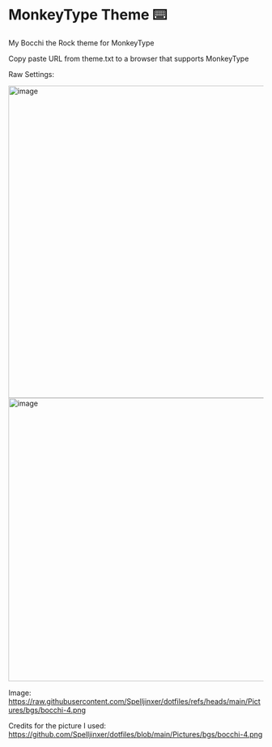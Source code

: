 # MonkeyType Theme ⌨️
My Bocchi the Rock theme for MonkeyType

Copy paste URL from theme.txt to a browser that supports MonkeyType


Raw Settings:

<img width="1919" height="616" alt="image" src="https://github.com/user-attachments/assets/8afd4981-0203-451c-9928-bb2064f0c973" />

<img width="1919" height="559" alt="image" src="https://github.com/user-attachments/assets/2d443779-b0c7-4339-8920-d5be95ed5b26" />



Image:
https://raw.githubusercontent.com/Spelljinxer/dotfiles/refs/heads/main/Pictures/bgs/bocchi-4.png

Credits for the picture I used:
https://github.com/Spelljinxer/dotfiles/blob/main/Pictures/bgs/bocchi-4.png
